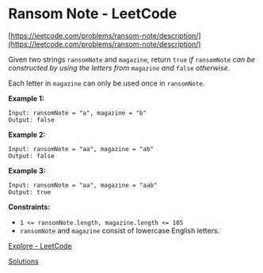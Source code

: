 # Ransom Note - LeetCode

[https://leetcode.com/problems/ransom-note/description/](https://leetcode.com/problems/ransom-note/description/)

Given two strings `ransomNote` and `magazine`, return `true` *if* `ransomNote` *can be constructed by using the letters from* `magazine` *and* `false` *otherwise*.

Each letter in `magazine` can only be used once in `ransomNote`.

**Example 1:**

```
Input: ransomNote = "a", magazine = "b"
Output: false

```

**Example 2:**

```
Input: ransomNote = "aa", magazine = "ab"
Output: false

```

**Example 3:**

```
Input: ransomNote = "aa", magazine = "aab"
Output: true

```

**Constraints:**

- `1 <= ransomNote.length, magazine.length <= 105`
- `ransomNote` and `magazine` consist of lowercase English letters.

[Explore - LeetCode](https://leetcode.com/explore/learn/card/the-leetcode-beginners-guide/692/challenge-problems/4427/)

[Solutions](ransom-note-leetcode/solutions.md)